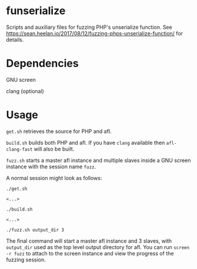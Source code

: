 # funserialize
Scripts and auxiliary files for fuzzing PHP's unserialize function. See
https://sean.heelan.io/2017/08/12/fuzzing-phps-unserialize-function/ for
details.

# Dependencies

GNU screen

clang (optional)

# Usage

`get.sh` retrieves the source for PHP and afl.

`build.sh` builds both PHP and afl. If you have `clang` available then
`afl-clang-fast` will also be built.

`fuzz.sh` starts a master afl instance and multiple slaves inside a GNU screen
instance with the session name `fuzz`.

A normal session might look as follows:

```
./get.sh

<...>

./build.sh

<...>

./fuzz.sh output_dir 3
```

The final command will start a master afl instance and 3 slaves, with
`output_dir` used as the top level output directory for afl. You can run `screen
-r fuzz` to attach to the screen instance and view the progress of the fuzzing
session.
